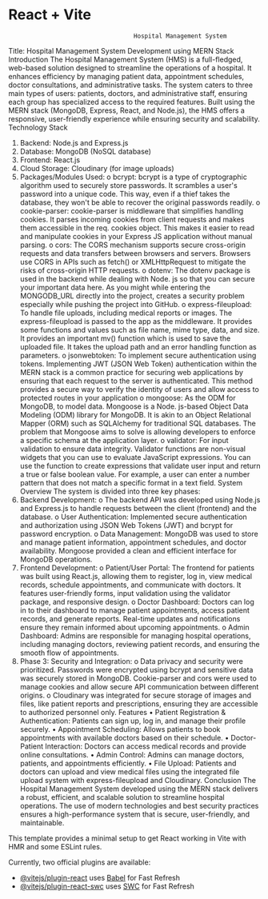 # React + Vite
                                       Hospital Management System
Title: Hospital Management System Development using MERN Stack
Introduction
The Hospital Management System (HMS) is a full-fledged, web-based solution designed to streamline the operations of a hospital. It enhances efficiency by managing patient data, appointment schedules, doctor consultations, and administrative tasks. The system caters to three main types of users: patients, doctors, and administrative staff, ensuring each group has specialized access to the required features. Built using the MERN stack (MongoDB, Express, React, and Node.js), the HMS offers a responsive, user-friendly experience while ensuring security and scalability.
Technology Stack
1.	Backend: Node.js and Express.js
2.	Database: MongoDB (NoSQL database)
3.	Frontend: React.js
4.	Cloud Storage: Cloudinary (for image uploads)
5.	Packages/Modules Used:
o	bcrypt: bcrypt is a type of cryptographic algorithm used to securely store passwords. It scrambles a user's password into a unique code. This way, even if a thief takes the database, they won't be able to recover the original passwords readily.
o	cookie-parser: cookie-parser is middleware that simplifies handling cookies. It parses incoming cookies from client requests and makes them accessible in the req. cookies object. This makes it easier to read and manipulate cookies in your Express JS application without manual parsing.
o	cors: The CORS mechanism supports secure cross-origin requests and data transfers between browsers and servers. Browsers use CORS in APIs such as fetch() or XMLHttpRequest to mitigate the risks of cross-origin HTTP requests.
o	dotenv: The dotenv package is used in the backend while dealing with Node. js so that you can secure your important data here. As you might while entering the MONGODB_URL directly into the project, creates a security problem especially while pushing the project into GitHub.
o	express-fileupload: To handle file uploads, including medical reports or images. The express-fileupload is passed to the app as the middleware. It provides some functions and values such as file name, mime type, data, and size. It provides an important mv() function which is used to save the uploaded file. It takes the upload path and an error handling function as parameters. 
o	jsonwebtoken: To implement secure authentication using tokens.  Implementing JWT (JSON Web Token) authentication within the MERN stack is a common practice for securing web applications by ensuring that each request to the server is authenticated. This method provides a secure way to verify the identity of users and allow access to protected routes in your application
o	mongoose: As the ODM for MongoDB, to model data. Mongoose is a Node. js-based Object Data Modeling (ODM) library for MongoDB. It is akin to an Object Relational Mapper (ORM) such as SQLAlchemy for traditional SQL databases. The problem that Mongoose aims to solve is allowing developers to enforce a specific schema at the application layer.
o	validator: For input validation to ensure data integrity. Validator functions are non-visual widgets that you can use to evaluate JavaScript expressions. You can use the function to create expressions that validate user input and return a true or false boolean value. For example, a user can enter a number pattern that does not match a specific format in a text field.
System Overview
The system is divided into three key phases:
1.	Backend Development:
o	The backend API was developed using Node.js and Express.js to handle requests between the client (frontend) and the database.
o	User Authentication: Implemented secure authentication and authorization using JSON Web Tokens (JWT) and bcrypt for password encryption.
o	Data Management: MongoDB was used to store and manage patient information, appointment schedules, and doctor availability. Mongoose provided a clean and efficient interface for MongoDB operations.
2.	Frontend Development:
o	Patient/User Portal: The frontend for patients was built using React.js, allowing them to register, log in, view medical records, schedule appointments, and communicate with doctors. It features user-friendly forms, input validation using the validator package, and responsive design.
o	Doctor Dashboard: Doctors can log in to their dashboard to manage patient appointments, access patient records, and generate reports. Real-time updates and notifications ensure they remain informed about upcoming appointments.
o	Admin Dashboard: Admins are responsible for managing hospital operations, including managing doctors, reviewing patient records, and ensuring the smooth flow of appointments.
3.	Phase 3: Security and Integration:
o	Data privacy and security were prioritized. Passwords were encrypted using bcrypt and sensitive data was securely stored in MongoDB. Cookie-parser and cors were used to manage cookies and allow secure API communication between different origins.
o	Cloudinary was integrated for secure storage of images and files, like patient reports and prescriptions, ensuring they are accessible to authorized personnel only.
Features
•	Patient Registration & Authentication: Patients can sign up, log in, and manage their profile securely.
•	Appointment Scheduling: Allows patients to book appointments with available doctors based on their schedule.
•	Doctor-Patient Interaction: Doctors can access medical records and provide online consultations.
•	Admin Control: Admins can manage doctors, patients, and appointments efficiently.
•	File Upload: Patients and doctors can upload and view medical files using the integrated file upload system with express-fileupload and Cloudinary.
Conclusion
The Hospital Management System developed using the MERN stack delivers a robust, efficient, and scalable solution to streamline hospital operations. The use of modern technologies and best security practices ensures a high-performance system that is secure, user-friendly, and maintainable.



This template provides a minimal setup to get React working in Vite with HMR and some ESLint rules.

Currently, two official plugins are available:

- [@vitejs/plugin-react](https://github.com/vitejs/vite-plugin-react/blob/main/packages/plugin-react/README.md) uses [Babel](https://babeljs.io/) for Fast Refresh
- [@vitejs/plugin-react-swc](https://github.com/vitejs/vite-plugin-react-swc) uses [SWC](https://swc.rs/) for Fast Refresh
